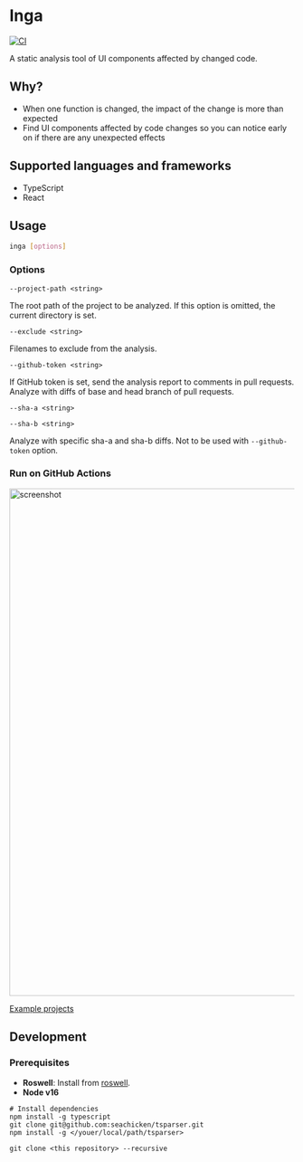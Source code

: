 # Inga

[![CI](https://github.com/seachicken/inga/actions/workflows/ci.yml/badge.svg)](https://github.com/seachicken/inga/actions/workflows/ci.yml)

A static analysis tool of UI components affected by changed code.

## Why?

- When one function is changed, the impact of the change is more than expected
- Find UI components affected by code changes so you can notice early on if there are any unexpected effects

## Supported languages and frameworks

- TypeScript
- React

## Usage

```sh
inga [options]
```

### Options

`--project-path <string>`

The root path of the project to be analyzed. If this option is omitted, the current directory is set.

`--exclude <string>`

Filenames to exclude from the analysis.

`--github-token <string>`

If GitHub token is set, send the analysis report to comments in pull requests. Analyze with diffs of base and head branch of pull requests.

`--sha-a <string>`

`--sha-b <string>`

Analyze with specific sha-a and sha-b diffs. Not to be used with `--github-token` option.

### Run on GitHub Actions

<img width="897" alt="screenshot" src="https://user-images.githubusercontent.com/5178598/175807955-9cda92ae-de65-4ae5-8ac8-98080f4e1c26.png">

[Example projects](https://github.com/seachicken/create-react-app-typescript-todo-example-2022/blob/master/.github/workflows/inga.yml)

## Development

### Prerequisites

- **Roswell**: Install from [roswell](https://github.com/roswell/roswell#installation-dependency--usage).
- **Node v16**

```shell
# Install dependencies
npm install -g typescript
git clone git@github.com:seachicken/tsparser.git
npm install -g </youer/local/path/tsparser>

git clone <this repository> --recursive
```
